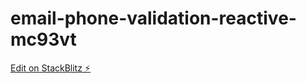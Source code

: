 # email-phone-validation-reactive-mc93vt

[Edit on StackBlitz ⚡️](https://stackblitz.com/edit/email-phone-validation-reactive-mc93vt)